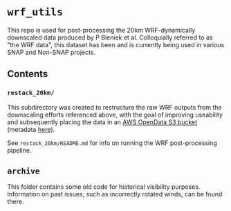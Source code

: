 #  `wrf_utils`

This repo is used for post-processing the 20km WRF-dynamically downscaled data produced by P Bieniek et al. Colloquially referred to as "the WRF data", this dataset has been and is currently being used in various SNAP and Non-SNAP projects.

## Contents

### `restack_20km/` 

This subdirectory was created to restructure the raw WRF outputs from the downscaling efforts referenced above, with the goal of improving useability and subsequently placing the data in an [AWS OpenData S3 bucket](http://wrf-ak-ar5.s3-website-us-east-1.amazonaws.com/) (metadata [here](http://ckan.snap.uaf.edu/dataset/historical-and-projected-dynamically-downscaled-climate-data-for-the-state-of-alaska-and-surrou)).

See `restack_20km/README.md` for info on running the WRF post-processing pipeline. 

## `archive`

This folder contains some old code for historical visibility purposes. Information on past issues, such as incorrectly rotated winds, can be found there. 
